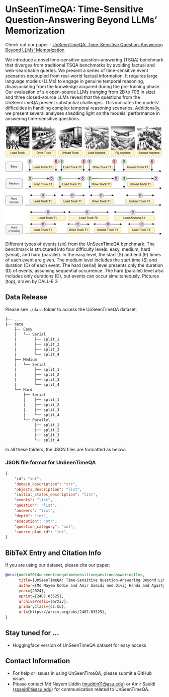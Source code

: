 
# UnSeenTimeQA: Time-Sensitive Question-Answering Beyond LLMs’ Memorization

Check out our paper - [UnSeenTimeQA: Time-Sensitive Question-Answering Beyond LLMs' Memorization](https://arxiv.org/abs/2407.03525)

We introduce a novel time-sensitive question-answering (TSQA) benchmark that diverges from traditional TSQA benchmarks by avoiding factual and web-searchable queries. We present a series of time-sensitive event scenarios decoupled from real-world factual information. It requires large language models (LLMs) to engage in genuine temporal reasoning, disassociating from the knowledge acquired during the pre-training phase. Our evaluation of six open-source LLMs (ranging from 2B to 70B in size) and three closed-source LLMs reveal that the questions from the UnSeenTimeQA present substantial challenges. This indicates the models' difficulties in handling complex temporal reasoning scenarios. Additionally, we present several analyses shedding light on the models' performance in answering time-sensitive questions.
<p align="center">
<img src="unseentimeqa.png" data-canonical-src="question_types.png"/>
</p>

Different types of events (six) from the UnSeenTimeQA benchmark. The benchmark is structured into
four difficulty levels: easy, medium, hard (serial), and hard (parallel). In the easy level, the start (S) and end (E)
times of each event are given. The medium level includes the start time (S) and duration (D) of each event. The hard
(serial) level presents only the duration (D) of events, assuming sequential occurrence. The hard (parallel) level also
includes only durations (D), but events can occur simultaneously. Pictures (top), drawn by DALL-E 3.

## Data Release

Please see `./data` folder to access the UnSeenTimeQA dataset.

    ├── ...
    ├── data
        ├── Easy
        │   └── Serial
	    |        ├── split_1
	    |        ├── split_2
	    |        ├── split_3
	    |	     └── split_4
        ├── Medium
        │   └── Serial
        |        ├── split_1
	    |	     ├── split_2
	    |        ├── split_3
	    |	     └── split_4
        └── Hard
            ├── Serial
            │    ├── split_1
	        │    ├── split_2
	        |    ├── split_3
	        │    └── split_4
            └── Parallel
                 ├── split_1
	             ├── split_2
	             ├── split_3
	             └── split_4                

In all these folders, the JSON files are formatted as below:

### JSON file format for UnSeenTimeQA

```JSON
{
    "id": "int",
    "domain_description": "str",
    "objects_description": "list",     
    "initial_states_description": "list",   
    "events": "list",   
    "question": "list",   
    "answers": "list",   
    "depth": "int",   
    "execution": "str",   
    "question_category": "int",   
    "source_plan_id": "int",   
}
```

## BibTeX Entry and Citation Info ##

If you are using our dataset, please cite our paper:

```bibtex
@misc{uddin2024unseentimeqatimesensitivequestionansweringllms,
      title={UnSeenTimeQA: Time-Sensitive Question-Answering Beyond LLMs' Memorization}, 
      author={Md Nayem Uddin and Amir Saeidi and Divij Handa and Agastya Seth and Tran Cao Son and Eduardo Blanco and Steven R. Corman and Chitta Baral},
      year={2024},
      eprint={2407.03525},
      archivePrefix={arXiv},
      primaryClass={cs.CL},
      url={https://arxiv.org/abs/2407.03525}, 
}
```

## Stay tuned for ...

- Huggingface version of UnSeenTimeQA dataset for easy access

## Contact Information ##
* For help or issues in using UnSeenTimeQA, please submit a GitHub issue.
* Please contact Md Nayem Uddin (muddin11@asu.edu) or Amir Saeidi (ssaeidi1@asu.edu) for communication related to UnSeenTimeQA.
